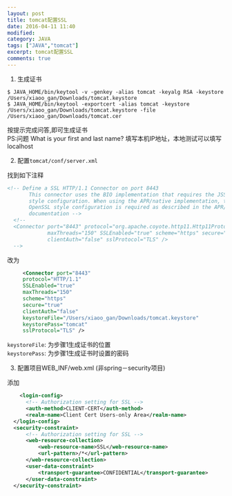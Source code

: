 ```yaml
---
layout: post
title: tomcat配置SSL
date: 2016-04-11 11:40
modified: 				
category: JAVA
tags: ["JAVA","tomcat"]
excerpt: tomcat配置SSL
comments: true
---
```



1. 生成证书
  
  
  ```
 $ JAVA_HOME/bin/keytool -v -genkey -alias tomcat -keyalg RSA -keystore /Users/xiaoo_gan/Downloads/tomcat.keystore
 $ JAVA_HOME/bin/keytool -exportcert -alias tomcat -keystore /Users/xiaoo_gan/Downloads/tomcat.keystore -file /Users/xiaoo_gan/Downloads/tomcat.cer
 ```
按提示完成问答,即可生成证书  
PS:问题 What is your first and last name? 填写本机IP地址，本地测试可以填写localhost
  
2. 配置`tomcat/conf/server.xml`

  找到如下注释
  
  ```xml
  <!-- Define a SSL HTTP/1.1 Connector on port 8443
         This connector uses the BIO implementation that requires the JSSE
         style configuration. When using the APR/native implementation, the
         OpenSSL style configuration is required as described in the APR/native
         documentation -->
    <!--
    <Connector port="8443" protocol="org.apache.coyote.http11.Http11Protocol"
               maxThreads="150" SSLEnabled="true" scheme="https" secure="true"
               clientAuth="false" sslProtocol="TLS" />
    -->
  ```
  
  改为
  
 ```xml
      <Connector port="8443" 
      protocol="HTTP/1.1" 
      SSLEnabled="true"   
      maxThreads="150" 
      scheme="https" 
      secure="true" 
      clientAuth="false" 
      keystoreFile="/Users/xiaoo_gan/Downloads/tomcat.keystore" 
      keystorePass="tomcat"
      sslProtocol="TLS" />
```

 `keystoreFile`: 为步骤1生成证书的位置  
 `keystorePass`: 为步骤1生成证书时设置的密码
  
3. 配置项目WEB_INF/web.xml (非spring－security项目)
  
  添加
  
  ```xml
      <login-config>
        <!-- Authorization setting for SSL -->
        <auth-method>CLIENT-CERT</auth-method>
        <realm-name>Client Cert Users-only Area</realm-name>
    </login-config>
    <security-constraint>
        <!-- Authorization setting for SSL -->
        <web-resource-collection>
            <web-resource-name>SSL</web-resource-name>
            <url-pattern>/*</url-pattern>
        </web-resource-collection>
        <user-data-constraint>
            <transport-guarantee>CONFIDENTIAL</transport-guarantee>
        </user-data-constraint>
    </security-constraint>
  ```
  
